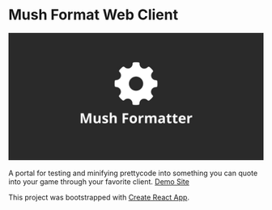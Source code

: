 # Mush Format Web Client
![header](mushformatter.jpg)

A portal for testing and minifying prettycode into something you can quote into your game through your favorite client.  [Demo Site](https://mush-format-client.herokuapp.com)

This project was bootstrapped with [Create React App](https://github.com/facebook/create-react-app).

